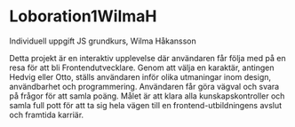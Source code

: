 # Loboration1WilmaH

Individuell uppgift JS grundkurs, Wilma Håkansson

Detta projekt är en interaktiv upplevelse där användaren får följa med på en resa för att bli Frontendutvecklare. Genom att välja en karaktär, antingen Hedvig eller Otto, ställs användaren inför olika utmaningar inom design, användbarhet och programmering. Användaren får göra vägval och svara på frågor för att samla poäng. Målet är att klara alla kunskapskontroller och samla full pott för att ta sig hela vägen till en frontend-utbildningens avslut och framtida karriär.
